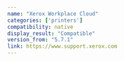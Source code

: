 ```yaml
---
name: "Xerox Workplace Cloud"
categories: ['printers']
compatibility: native
display_result: "Compatible"
version_from: "5.7.1"
link: https://www.support.xerox.com
---
```

